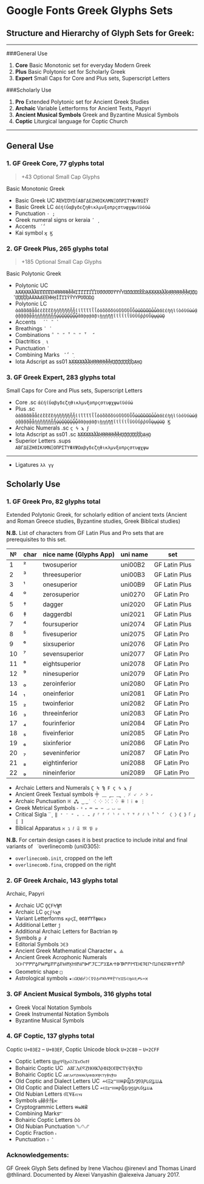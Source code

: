
Google Fonts Greek Glyphs Sets
============================

## Structure and Hierarchy of Glyph Sets for Greek:
****

###General Use

1. **Core** Basic Monotonic set for everyday Modern Greek
2. **Plus** Basic Polytonic set for Scholarly Greek
3. **Expert** Small Caps for Core and Plus sets, Superscript Letters

###Scholarly Use

1. **Pro** Extended Polytonic set for Ancient Greek Studies
2. **Archaic** Variable Letterforms for Ancient Texts, Papyri
3. **Ancient Musical Symbols** Greek and Byzantine Musical Symbols
4. **Coptic** Liturgical language for Coptic Church  


****

## General Use

### 1. GF Greek Core, 77 glyphs total 

> +43 Optional Small Cap Glyphs

Basic Monotonic Greek

* Basic Greek UC ` ΆΈΉΊΌΎΏΐΑΒΓΔΕΖΗΘΙΚΛΜΝΞΟΠΡΣΤΥΦΧΨΩΪΫ `
* Basic Greek LC ` άέήίΰαβγδεζηθικλμνξοπρςστυφχψωϊϋόύώ `
* Punctuation ` · ; `
* Greek numeral signs or keraia ` ʹ ͵ `
* Accents `  ́ ΅ `
* Kai symbol ` ϗ Ϗ `

### 2. GF Greek Plus, 265 glyphs total 

> +185 Optional Small Cap Glyphs
> 
Basic Polytonic Greek

* Polytonic UC `ἈἉἊἋἌἍἎἏἘἙἚἛἜἝἨἩἪἫἬἭἮἯἸἹἺἻἼἽἾἿὈὉὊὋὌὍὙὛὝὟὨὩὪὫὬὭὮὯᾈᾉᾊᾋᾌᾍᾎᾏᾘᾙᾚᾛᾜᾝᾞᾟᾨᾩᾪᾫᾬᾭᾮᾯᾸᾹᾺΆᾼῈΈῊΉῌῘῙῚΊῨῩῪΎῬῸΌῺΏῼ `
* Polytonic LC ` ἀἁἂἃἄἅἆἇἐἑἒἓἔἕἠἡἢἣἤἥἦἧἰἱἲἳἴἵἶἷὀὁὂὃὄὅὐὑὒὓὔὕὖὗὠὡὢὣὤὥὦὧὰάὲέὴήὶίὸόὺύὼώᾀᾁᾂᾃᾄᾅᾆᾇᾐᾑᾒᾓᾔᾕᾖᾗᾠᾡᾢᾣᾤᾥᾦᾧᾰᾱᾲᾳᾴᾶᾷιῂῃῄῆῇῐῑῒΐῖῗῠῡῢΰῤῥῦῧῲῳῴῶῷ `
* Accents ```   ́ ` ῀ `  ```
* Breathings ` ῾ ᾿ `
* Combinations ` ῁ ῍ ῎ ῏ ῝ ῞ ῟  ̈́ `
* Diactritics `  ͅ ι `
* Punctuation ` ᾽ `
* Combining Marks `  ̓ ΅  ͂ ͅ `
* Iota Adscript as ss01 `ᾈᾉᾊᾋᾌᾍᾎᾏᾘᾙᾚᾛᾜᾝᾞᾟᾨᾩᾪᾫᾬᾭᾮᾯᾼῌῼ`

### 3. GF Greek Expert, 283 glyphs total

Small Caps for Core and Plus sets, Superscript Letters


* Core .sc `άέήίΰαβγδεζηθικλμνξοπρςστυφχψωϊϋόύώ`
* Plus .sc `ἀἁἂἃἄἅἆἇἐἑἒἓἔἕἠἡἢἣἤἥἦἧἰἱἲἳἴἵἶἷὀὁὂὃὄὅὐὑὒὓὔὕὖὗὠὡὢὣὤὥὦὧὰάὲέὴήὶίὸόὺύὼώᾀᾁᾂᾃᾄᾅᾆᾇᾐᾑᾒᾓᾔᾕᾖᾗᾠᾡᾢᾣᾤᾥᾦᾧᾰᾱᾲᾳᾴᾶᾷιῂῃῄῆῇῐῑῒΐῖῗῠῡῢΰῤῥῦῧῲῳῴῶῷ Ϗ`
* Archaic Numerals .sc `ϛ ϟ ϡ ϝ`
* Iota Adscript as ss01 .sc `ᾈᾉᾊᾋᾌᾍᾎᾏᾘᾙᾚᾛᾜᾝᾞᾟᾨᾩᾪᾫᾬᾭᾮᾯᾼῌῼ`
* Superior Letters .sups `ΑΒΓΔΕΖΗΘΙΚΛΜΝΞΟΠΡΣΤΥΦΧΨΩαβγδεζηθικλμνξοπρςστυφχψω`
*** 
* Ligatures `λλ γγ`

## Scholarly Use


### 1. GF Greek Pro, 82 glyphs total 

Extended Polytonic Greek, for scholarly edition of ancient texts (Ancient and Roman Greece studies, Byzantine studies, Greek Biblical studies)

**N.B.** List of characters from GF Latin Plus and Pro sets that are prerequisites to this set.

№ | char | nice name (Glyphs App) | uni name | set
---|---|---|---|---
1|²|twosuperior|uni00B2|GF Latin Plus
2|³|threesuperior|uni00B3|GF Latin Plus
3|¹|onesuperior|uni00B9|GF Latin Plus
4|⁰|zerosuperior|uni0270|GF Latin Pro
5|†|dagger|uni2020|GF Latin Plus
6|‡|daggerdbl|uni2021|GF Latin Plus
7|⁴|foursuperior|uni2074|GF Latin Plus
8|⁵|fivesuperior|uni2075|GF Latin Pro
9|⁶|sixsuperior|uni2076|GF Latin Pro
10|⁷|sevensuperior|uni2077|GF Latin Pro
11|⁸|eightsuperior|uni2078|GF Latin Pro
12|⁹|ninesuperior|uni2079|GF Latin Pro
13|₀|zeroinferior|uni2080|GF Latin Pro
14|₁|oneinferior|uni2081|GF Latin Pro
15|₂|twoinferior|uni2082|GF Latin Pro
16|₃|threeinferior|uni2083|GF Latin Pro
17|₄|fourinferior|uni2084|GF Latin Pro
18|₅|fiveinferior|uni2085|GF Latin Pro
19|₆|sixinferior|uni2086|GF Latin Pro
20|₇|seveninferior|uni2087|GF Latin Pro
21|₈|eightinferior|uni2088|GF Latin Pro
22|₉|nineinferior|uni2089|GF Latin Pro


* Archaic Letters and Numerals `Ϛ Ϟ Ϡ Ϝ ϛ ϟ ϡ ϝ`
* Ancient Greek Textual symbols `⸎ ⸏ ⸐ ⸑ ⸒ ⸓ ⸔ ⸕ ⸖ ⸗`
* Archaic Punctuation `※ ⁂ ‿ ͜ ˙ ⁖ ⁘ ⁙ ⁚ ⁛ ⁜ ⁝ ⁞ ⊗ ⋮`
* Greek Metrical Symbols `⏑ ⏒ ⏓ ⏔ ⏕ ⏖ ⏗ ⏘ ⏙`
* Critical Sigla `̅ ̣ ͙ ‖ ⁺ ⁻ ⁼ ₊ ₋ ₌ ⫽ ⸀ ⸁ ⸂ ⸃ ⸄ ⸅ ⸆ ⸇ ⸈ ⸉ ⸊ ⸋ ⸌ ⸍ 〈 〉《 》「 」〚 〛`
* Biblical Apparatus `ℵ ℶ 𝑙 𝔖 𝔐 𝔓 𝔭`


**N.B.** For certain design cases it is best practice to include inital and final variants of ` ̅` overlinecomb (uni0305):

* `overlinecomb.init`, cropped on the left
* `overlinecomb.fina`, cropped on the right

### 2. GF Greek Archaic, 143 glyphs total

Archaic, Papyri

* Archaic UC `ϘϚϜϞϠϺ`
* Archaic LC `ϙϛϝϟϡϻ`
* Variant Letterforms `κρςΣ`, `Θϐϑϒϓϔϕϖε϶`
* Additional Letter `ϳ`
* Additional Archaic Letters for Bactrian `Ϸϸ`
* Symbols `ϼ ☧`
* Editorial Symbols `ϽϾϿ`
* Ancient Greek Mathematical Character `⟀ ⟁`
* Ancient Greek Acrophonic Numerals `𐅀𐅁𐅂𐅃𐅆𐅇𐅈𐅉𐅊𐅋𐅌𐅍𐅎𐅏𐅐𐅑𐅒𐅓𐅔𐅕𐅖𐅗𐅘𐅙𐅚𐅛𐅜𐅝𐅞𐅟𐅠𐅡𐅢𐅣𐅤𐅥𐅦𐅧𐅨𐅩𐅪𐅫𐅬𐅭𐅮𐅯𐅰𐅱𐅲𐅳𐅴`
* Geometric shape `□`
* Astrological symbols `★☉☊☋☌☍☽☾☿♀♁♂♃♄♅♆♇♈♉♊♋♌♍♎♏♐♑♒♓`
 
### 3. GF Ancient Musical Symbols, 316 glyphs total

* Greek Vocal Notation Symbols
* Greek Instrumental Notation Symbols
* Byzantine Musical Symbols

### 4. GF Coptic, 137 glyphs total

Coptic `U+03E2` – `U+03EF`, Coptic Unicode block `U+2C80` – `U+2CFF`

* Coptic Letters `ϢϣϤϥϦϧϨϩϪϫϬϭϮϯ`
* Bohairic Coptic UC ` ⲀⲂⲄⲆⲈⲊⲌⲎⲐⲒⲔⲖⲘⲚⲜⲞⲠⲢⲤⲦⲨⲪⲬⲮⲰ`
* Bohairic Coptic LC ` ⲁⲃⲅⲇⲉⲋⲍⲏⲑⲓⲕⲗⲙⲛⲝⲟⲡⲣⲥⲧⲩⲫⲭⲯⲱ `
* Old Coptic and Dialect Letters UC` ⲲⲴⲶⲸⲺⲼⲾⳀⳂⳄⳆⳈⳊⳌⳎⳐⳒⳔⳖⳘⳚ`
* Old Coptic and Dialect Letters LC ` ⲳⲵⲷⲹⲻⲽⲿⳁⳃⳅⳇⳉⳋⳍⳏⳑⳓⳕⳗⳙⳛ `
* Old Nubian Letters ` ⳜⳞⳠⳢⳝⳟⳡⳣ `
* Symbols ` ⳤ⳥⳦⳧⳨⳩⳪ `
* Cryptogrammic Letters ` ⳫⳬⳭⳮ⳯⳰⳱ `
* Combining Marks ` ⳯⳰⳱ ` 
* Bohairic Coptic Letters ` Ⳳⳳ `
* Old Nubian Punctuation ` ⳹⳺⳻⳼ `
* Coptic Fraction ` ⳽ ` 
* Punctuation ` ⳾ ⳿ ` 




### Acknowledgements:

GF Greek Glyph Sets defined by Irene Vlachou @irenevl and Thomas Linard @thlinard. Documented by Alexei Vanyashin @alexeiva January 2017.
